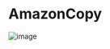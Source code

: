 # AmazonCopy

![image](https://user-images.githubusercontent.com/46408189/131441450-9310e5c7-5cdd-4f63-aba6-1505a3c32efc.png)
